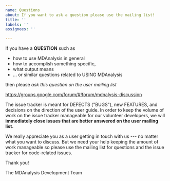 ```yaml
---
name: Questions
about: If you want to ask a question please use the mailing list!
title: ''
labels: ''
assignees: ''

---
```


If you have a **QUESTION** such as 

- how to use MDAnalysis in general
- how to accomplish something specific,
- what output means
- ... or similar questions related to USING MDAnalysis 

then please *ask this question on the user mailing list*

   https://groups.google.com/forum/#!forum/mdnalysis-discussion

The issue tracker is meant for DEFECTS ("BUGS"), new FEATURES, and decisions on the direction of the user guide. In order to keep the volume of work on the issue tracker manageable for our volunteer developers, we will **immediately close issues that are better answered on the user mailing list.**

We really appreciate you as a user getting in touch with us --- no matter what you want to discuss. But we need your help keeping the amount of work manageable so please use the mailing list for questions and the issue tracker for code-related issues.

Thank you!

The MDAnalysis Development Team
